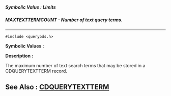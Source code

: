 ##### Symbolic Value : Limits
##### MAXTEXTTERMCOUNT - Number of text query terms.
---
```
#include <queryods.h>
```

**Symbolic Values :**



**Description :**

The maximum number of text search terms that may be stored in a CDQUERYTEXTTERM record.


**See Also :**
[CDQUERYTEXTTERM](/domino-c-api-docs/reference/Data/CDQUERYTEXTTERM)
---
